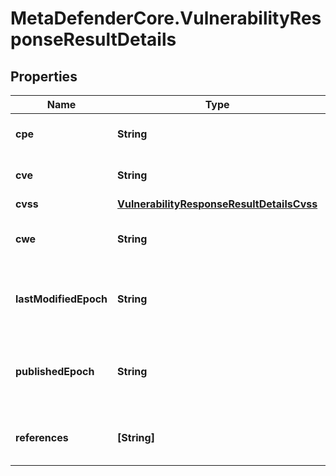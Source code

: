 # MetaDefenderCore.VulnerabilityResponseResultDetails

## Properties

Name | Type | Description | Notes
------------ | ------------- | ------------- | -------------
**cpe** | **String** | A CPE product reference | [optional] 
**cve** | **String** | A CVE identification string | [optional] 
**cvss** | [**VulnerabilityResponseResultDetailsCvss**](VulnerabilityResponseResultDetailsCvss.md) |  | [optional] 
**cwe** | **String** | A CWE group identification string | [optional] 
**lastModifiedEpoch** | **String** | An epoch timestamp indicating source last update time | [optional] 
**publishedEpoch** | **String** | An epoch timestamp indicating source publishing time | [optional] 
**references** | **[String]** | An array of external reference links | [optional] 


